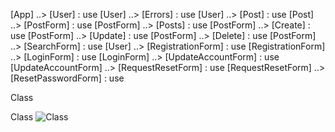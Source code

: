 [App] ..> [User] : use 
[User] ..> [Errors] : use
[User] ..> [Post] : use
[Post] ..> [PostForm] : use
[PostForm] ..> [Posts] : use
[PostForm] ..> [Create] : use
[PostForm] ..> [Update] : use
[PostForm] ..> [Delete] : use
[PostForm] ..> [SearchForm] : use
[User] ..> [RegistrationForm] : use
[RegistrationForm] ..> [LoginForm] : use
[LoginForm] ..> [UpdateAccountForm] : use
[UpdateAccountForm] ..> [RequestResetForm] : use
[RequestResetForm] ..> [ResetPasswordForm] : use

Class

Class
![Class](/png/hLLBRnen4BxxLpZaqeS0HUg9KqX8egffXI3qYinw5jpuiVMZIHJntsjxlMyYjMevB9vlnlDzdXdlNXfBj7M2usjEZ47hZ7305vDFw8n2pYJWnNprvUf-SuFEcCoue-0qnmTh2pERJZLvckoPFRYTCw0p9Ir8EycKc2uqUGIXz7G5TA71cF6I4satN--dWXWBUchi2uT9uRbHGR97iWSyBufNb0KXU4u5awy8-zz7p2I5vtVlapNVAMThwzgJagonbrhzW9Qz0kC4UFE8KCfzexNI1fVPpt6kz8vH2ZBjESTBBsRxJTbjhfoaDUoF-0lq5kBscB7Cj_6EIcfOVrxCyDs6qGJT2CBu31khcTmtAdF6eOC6NcEUbAQzO0sSMAQaER2Y5dC7TklhwfzMFRQqVmVDyfUUwrWTVQcChQI6jPUwRbCzC1jKTR2bst5c3k1bBOY5X9RDhaEFA9mSZov6-CDuZ4To5FEtUM-L5gzTdYxHTJa_FVgrsmaMmFXV5tqDH6U74pbFf9pX1tYsSmtahPmjcTLW-Cr-WuLj4S1clhnL6vk23YCMmA45Le9Ni6U-hR6JRTcXRfA8ll8qDUlJyr6jaiCVCsTQzF31ETE44CwYR9UOczcfF138stDph_QiexeZBsV0wPiQRsjlk8q2n0xq35yfnO78jhEhjlJK2ifIpxFCNyauIlYl2-YRnpBhj8-yzPVlVzTe1JyT6BiAD-_DKlqHQPEwoknJrkMiK__xG1pHO2onyjUtRZTgbj4nw08wqPWGs2y66Y0nR7WqD8JAoEeLWb6wfkEnYgi4nAZchU3H-4OAQFoOTFQbJq0hfby7b7PLBAO2-ZI-_vSWgV-E_GO0 "Class")
